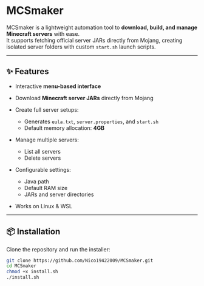 # MCSmaker

MCSmaker is a lightweight automation tool to **download, build, and manage Minecraft servers** with ease.  
It supports fetching official server JARs directly from Mojang, creating isolated server folders with custom `start.sh` launch scripts.

---

## ✨ Features
- Interactive **menu-based interface**
- Download **Minecraft server JARs** directly from Mojang
- Create full server setups:
  - Generates `eula.txt`, `server.properties`, and `start.sh`
  - Default memory allocation: **4GB**
- Manage multiple servers:
  - List all servers
  - Delete servers
  
- Configurable settings:
  - Java path
  - Default RAM size
  - JARs and server directories
- Works on Linux & WSL

---

## 📦 Installation

Clone the repository and run the installer:

```bash
git clone https://github.com/Nico19422009/MCSmaker.git
cd MCSmaker
chmod +x install.sh
./install.sh

